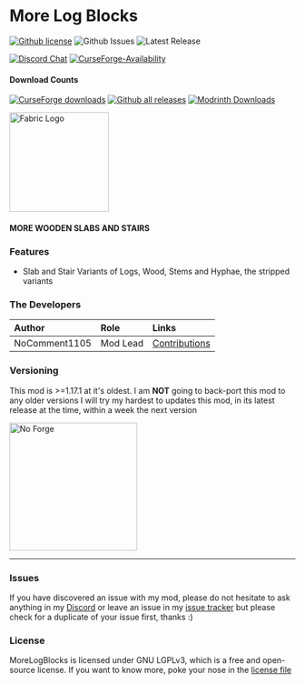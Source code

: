 # More Log Blocks
[![Github license](https://img.shields.io/github/license/NoComment1105/MoreLogBlocks.svg?label=License)](https://raw.githubusercontent.com/NoComment1105/MoreLogBlocks/1.17.x/main/LICENSE)
![Github Issues](https://img.shields.io/github/issues/NoComment1105/MoreLogBlocks.svg?label=Issues)
![Latest Release](https://img.shields.io/github/v/release/NoComment1105/MoreLogBlocks?label=Latest%20Release)

[![Discord Chat](https://img.shields.io/badge/Chat%20on-Discord-7289DA)](https://discord.gg/28N2Eeq2tT)
[![CurseForge-Availability](http://cf.way2muchnoise.eu/versions/more-log-blocks.svg)](https://www.curseforge.com/minecraft/mc-mods/more-log-blocks)


#### Download Counts
[![CurseForge downloads](http://cf.way2muchnoise.eu/full_470001_downloads.svg)](https://www.curseforge.com/minecraft/mc-mods/more-log-blocks)
[![Github all releases](https://img.shields.io/github/downloads/NoComment1105/MoreLogBlocks/total.svg?label=Downloads%20From%20GH)](https://gitHub.com/NoComment1105/MoreLogBlocks/releases/)
[![Modrinth Downloads](https://img.shields.io/badge/dynamic/json?color=blue&label=Modrinth&query=downloads&url=https%3A%2F%2Fapi.modrinth.com%2Fapi%2Fv1%2Fmod%PtVD7NAO)](https://www.modrinth.com/mod/more-log-blocks)

<a href="https://www.modrinth.com/mod/fabric-api" rel="nofollow"><img src="https://i.imgur.com/Ol1Tcf8.png" alt="Fabric Logo" width="175"></a>

#### MORE WOODEN SLABS AND STAIRS

### Features
* Slab and Stair Variants of Logs, Wood, Stems and Hyphae, the stripped variants

### The Developers

| Author   | Role   | Links   |
|:---------|:-------|:--------|
| NoComment1105 | Mod Lead | [Contributions](https://github.com/NoComment1105/MoreLogBlocks/commits?author=NoComment1105) |

### Versioning
This mod is >=1.17.1 at it's oldest. I am **NOT** going to back-port this mod to any older versions
I will try my hardest to updates this mod, in its latest release at the time, within a week the next version

<img src="https://user-images.githubusercontent.com/67918617/115963692-69eefc00-a518-11eb-9a4b-28196a8ea004.png" alt="No Forge" width="225"></a>


----

### Issues
If you have discovered an issue with my mod, please do not hesitate to ask anything in my [Discord](https://discord.gg/28N2Eeq2tT) or leave an issue in my [issue tracker](https://www.github.com/NoComment1105/MoreLogBlocks/issues) but please check for a duplicate of your issue first, thanks :)

### License
MoreLogBlocks is licensed under GNU LGPLv3, which is a free and open-source license. If you want to know more, poke your nose in the [license file](https://github.com/NoComment1105/MoreLogBlocks/blob/main/LICENSE)
